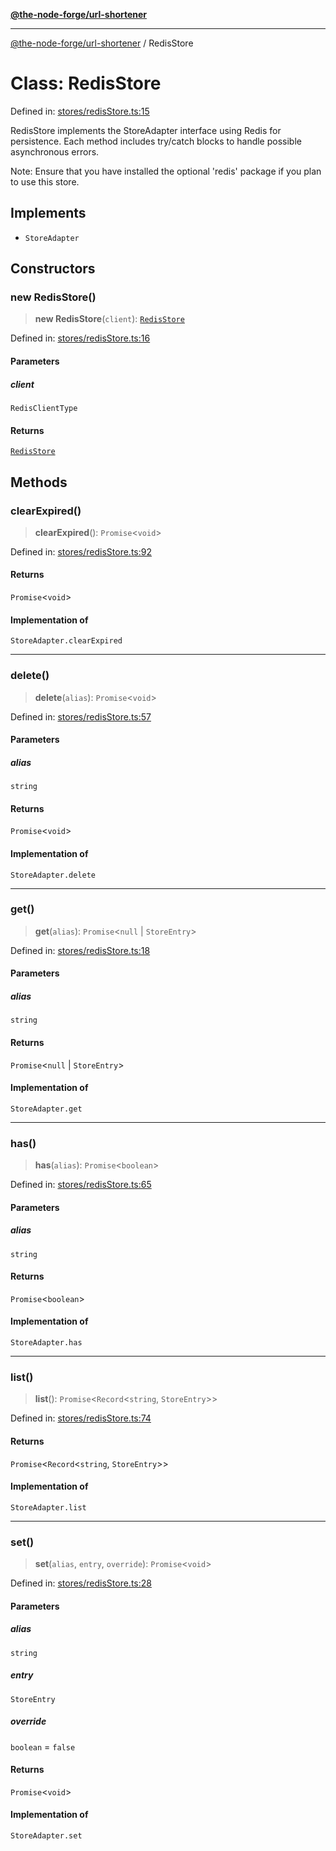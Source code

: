 [**@the-node-forge/url-shortener**](../README.md)

---

[@the-node-forge/url-shortener](../globals.md) / RedisStore

# Class: RedisStore

Defined in:
[stores/redisStore.ts:15](https://github.com/The-Node-Forge/url-shortener/blob/95fffd996cac023e63bec6536e26075a3ee1dcf3/src/stores/redisStore.ts#L15)

RedisStore implements the StoreAdapter interface using Redis for persistence. Each
method includes try/catch blocks to handle possible asynchronous errors.

Note: Ensure that you have installed the optional 'redis' package if you plan to use
this store.

## Implements

- `StoreAdapter`

## Constructors

### new RedisStore()

> **new RedisStore**(`client`): [`RedisStore`](RedisStore.md)

Defined in:
[stores/redisStore.ts:16](https://github.com/The-Node-Forge/url-shortener/blob/95fffd996cac023e63bec6536e26075a3ee1dcf3/src/stores/redisStore.ts#L16)

#### Parameters

##### client

`RedisClientType`

#### Returns

[`RedisStore`](RedisStore.md)

## Methods

### clearExpired()

> **clearExpired**(): `Promise`\<`void`\>

Defined in:
[stores/redisStore.ts:92](https://github.com/The-Node-Forge/url-shortener/blob/95fffd996cac023e63bec6536e26075a3ee1dcf3/src/stores/redisStore.ts#L92)

#### Returns

`Promise`\<`void`\>

#### Implementation of

`StoreAdapter.clearExpired`

---

### delete()

> **delete**(`alias`): `Promise`\<`void`\>

Defined in:
[stores/redisStore.ts:57](https://github.com/The-Node-Forge/url-shortener/blob/95fffd996cac023e63bec6536e26075a3ee1dcf3/src/stores/redisStore.ts#L57)

#### Parameters

##### alias

`string`

#### Returns

`Promise`\<`void`\>

#### Implementation of

`StoreAdapter.delete`

---

### get()

> **get**(`alias`): `Promise`\<`null` \| `StoreEntry`\>

Defined in:
[stores/redisStore.ts:18](https://github.com/The-Node-Forge/url-shortener/blob/95fffd996cac023e63bec6536e26075a3ee1dcf3/src/stores/redisStore.ts#L18)

#### Parameters

##### alias

`string`

#### Returns

`Promise`\<`null` \| `StoreEntry`\>

#### Implementation of

`StoreAdapter.get`

---

### has()

> **has**(`alias`): `Promise`\<`boolean`\>

Defined in:
[stores/redisStore.ts:65](https://github.com/The-Node-Forge/url-shortener/blob/95fffd996cac023e63bec6536e26075a3ee1dcf3/src/stores/redisStore.ts#L65)

#### Parameters

##### alias

`string`

#### Returns

`Promise`\<`boolean`\>

#### Implementation of

`StoreAdapter.has`

---

### list()

> **list**(): `Promise`\<`Record`\<`string`, `StoreEntry`\>\>

Defined in:
[stores/redisStore.ts:74](https://github.com/The-Node-Forge/url-shortener/blob/95fffd996cac023e63bec6536e26075a3ee1dcf3/src/stores/redisStore.ts#L74)

#### Returns

`Promise`\<`Record`\<`string`, `StoreEntry`\>\>

#### Implementation of

`StoreAdapter.list`

---

### set()

> **set**(`alias`, `entry`, `override`): `Promise`\<`void`\>

Defined in:
[stores/redisStore.ts:28](https://github.com/The-Node-Forge/url-shortener/blob/95fffd996cac023e63bec6536e26075a3ee1dcf3/src/stores/redisStore.ts#L28)

#### Parameters

##### alias

`string`

##### entry

`StoreEntry`

##### override

`boolean` = `false`

#### Returns

`Promise`\<`void`\>

#### Implementation of

`StoreAdapter.set`

